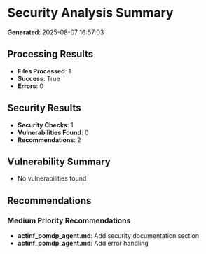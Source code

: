 
# Security Analysis Summary

**Generated**: 2025-08-07 16:57:03

## Processing Results
- **Files Processed**: 1
- **Success**: True
- **Errors**: 0

## Security Results
- **Security Checks**: 1
- **Vulnerabilities Found**: 0
- **Recommendations**: 2

## Vulnerability Summary
- No vulnerabilities found

## Recommendations

### Medium Priority Recommendations
- **actinf_pomdp_agent.md**: Add security documentation section
- **actinf_pomdp_agent.md**: Add error handling
